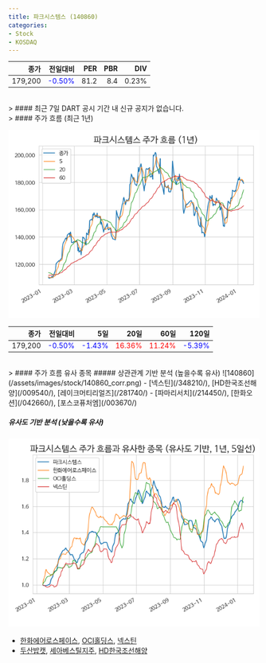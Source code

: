 ```yaml
---
title: 파크시스템스 (140860)
categories:
- Stock
- KOSDAQ
---
```


|종가|전일대비|PER|PBR|DIV|
|---:|-------:|--:|--:|--:|
|179,200|<span style="color: blue">-0.50%</span>|81.2|8.4|0.23%|

<!-- more -->

<br>
> #### 최근 7일 DART 공시
기간 내 신규 공지가 없습니다.

<br>
> #### 주가 흐름 (최근 1년)

![140860](/assets/images/stock/140860.png)

|종가|전일대비|5일|20일|60일|120일|
|---:|-------:|--:|---:|---:|----:|
|179,200|<span style="color: blue">-0.50%</span>|<span style="color: blue">-1.43%</span>|<span style="color: red">16.36%</span>|<span style="color: red">11.24%</span>|<span style="color: blue">-5.39%</span>|

<br>
> #### 주가 흐름 유사 종목
##### 상관관계 기반 분석 (높을수록 유사)
![140860](/assets/images/stock/140860_corr.png)
- [넥스틴](/348210/), [HD한국조선해양](/009540/), [레이크머티리얼즈](/281740/)
- [파마리서치](/214450/), [한화오션](/042660/), [포스코퓨처엠](/003670/)

##### 유사도 기반 분석 (낮을수록 유사)	
![140860](/assets/images/stock/140860_sim.png)
- [한화에어로스페이스](/012450/), [OCI홀딩스](/010060/), [넥스틴](/348210/)
- [두산밥캣](/241560/), [세아베스틸지주](/001430/), [HD한국조선해양](/009540/)